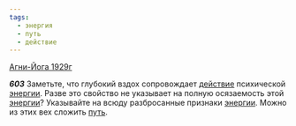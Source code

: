 ```yaml
---
tags:
  - энергия
  - путь
  - действие
---
```


[Агни-Йога 1929г](/agni/1929)

___603___
Заметьте, что глубокий вздох сопровождает [действие](/tag/#действие) психической [энергии](/tag/#энергия). Разве это свойство не указывает на полную осязаемость этой [энергии](/tag/#энергия)? Указывайте на всюду разбросанные признаки [энергии](/tag/#энергия). Можно из этих вех сложить [путь](/tag/#путь).